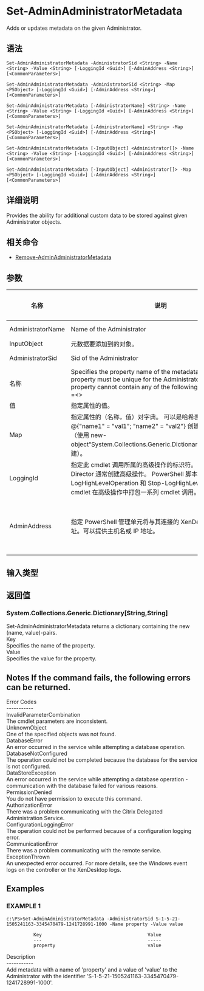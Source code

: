 # Set-AdminAdministratorMetadata

Adds or updates metadata on the given Administrator.

## 语法

    Set-AdminAdministratorMetadata -AdministratorSid <String> -Name <String> -Value <String> [-LoggingId <Guid>] [-AdminAddress <String>] [<CommonParameters>]
    
    Set-AdminAdministratorMetadata -AdministratorSid <String> -Map <PSObject> [-LoggingId <Guid>] [-AdminAddress <String>] [<CommonParameters>]
    
    Set-AdminAdministratorMetadata [-AdministratorName] <String> -Name <String> -Value <String> [-LoggingId <Guid>] [-AdminAddress <String>] [<CommonParameters>]
    
    Set-AdminAdministratorMetadata [-AdministratorName] <String> -Map <PSObject> [-LoggingId <Guid>] [-AdminAddress <String>] [<CommonParameters>]
    
    Set-AdminAdministratorMetadata [-InputObject] <Administrator[]> -Name <String> -Value <String> [-LoggingId <Guid>] [-AdminAddress <String>] [<CommonParameters>]
    
    Set-AdminAdministratorMetadata [-InputObject] <Administrator[]> -Map <PSObject> [-LoggingId <Guid>] [-AdminAddress <String>] [<CommonParameters>]
    

## 详细说明

Provides the ability for additional custom data to be stored against given Administrator objects.

## 相关命令

- [Remove-AdminAdministratorMetadata](Remove-AdminAdministratorMetadata.html)

## 参数

| 名称                | 说明                                                                                                                                                                                             | 是否必需？  | 管道输入                           | 默认值                                   |
| ----------------- | ---------------------------------------------------------------------------------------------------------------------------------------------------------------------------------------------- | ------ | ------------------------------ | ------------------------------------- |
| AdministratorName | Name of the Administrator                                                                                                                                                                      | true   | true (ByValue, ByPropertyName) |                                       |
| InputObject       | 元数据要添加到的对象。                                                                                                                                                                                    | true   | true (ByValue)                 |                                       |
| AdministratorSid  | Sid of the Administrator                                                                                                                                                                       | true   | true (ByPropertyName)          |                                       |
| 名称                | Specifies the property name of the metadata to be added. The property must be unique for the Administrator specified. The property cannot contain any of the following characters \/;:#.*?=<> | []()"' | true                           | false |                               |
| 值                 | 指定属性的值。                                                                                                                                                                                        | true   | false                          |                                       |
| Map               | 指定属性的（名称，值）对字典。 可以是哈希表（使用 @{"name1" = "val1"; "name2" = "val2"} 创建）或字符串字典（使用 new-object“System.Collections.Generic.Dictionary[String,String]”创建）。                                              | true   | true (ByValue)                 |                                       |
| LoggingId         | 指定此 cmdlet 调用所属的高级操作的标识符。 Citrix Studio 和 Director 通常创建高级操作。 PowerShell 脚本也可以借助 Start-LogHighLevelOperation 和 Stop-LogHighLevelOperation cmdlet 在高级操作中打包一系列 cmdlet 调用。                         | false  | false                          |                                       |
| AdminAddress      | 指定 PowerShell 管理单元将与其连接的 XenDesktop 控制器的地址。可以提供主机名或 IP 地址。                                                                                                                                     | false  | false                          | Localhost。一旦有 cmdlet 提供了某个值，此值将变为默认值。 |

## 输入类型

### 

## 返回值

### System.Collections.Generic.Dictionary[String,String]  
Set-AdminAdministratorMetadata returns a dictionary containing the new (name, value)-pairs.  
Key <string>  
Specifies the name of the property.  
Value <string>  
Specifies the value for the property.

## Notes If the command fails, the following errors can be returned.  
Error Codes  
\---\---\-----  
InvalidParameterCombination  
The cmdlet parameters are inconsistent.  
UnknownObject  
One of the specified objects was not found.  
DatabaseError  
An error occurred in the service while attempting a database operation.  
DatabaseNotConfigured  
The operation could not be completed because the database for the service is not configured.  
DataStoreException  
An error occurred in the service while attempting a database operation - communication with the database failed for various reasons.  
PermissionDenied  
You do not have permission to execute this command.  
AuthorizationError  
There was a problem communicating with the Citrix Delegated Administration Service.  
ConfigurationLoggingError  
The operation could not be performed because of a configuration logging error.  
CommunicationError  
There was a problem communicating with the remote service.  
ExceptionThrown  
An unexpected error occurred. For more details, see the Windows event logs on the controller or the XenDesktop logs.

## Examples

### EXAMPLE 1

    c:\PS>Set-AdminAdministratorMetadata -AdministratorSid S-1-5-21-1505241163-3345470479-1241728991-1000 -Name property -Value value
    
              Key                                       Value
              ---                                       -----
              property                                  value
    

Description  
\---\---\-----  
Add metadata with a name of 'property' and a value of 'value' to the Administrator with the identifier 'S-1-5-21-1505241163-3345470479-1241728991-1000'.